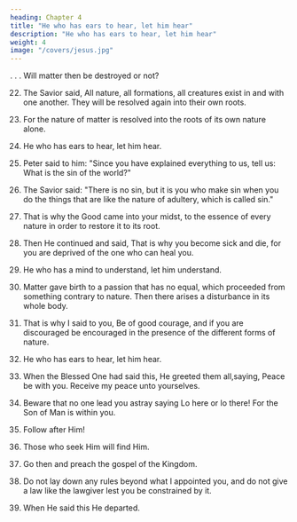 ```yaml
---
heading: Chapter 4
title: "He who has ears to hear, let him hear" 
description: "He who has ears to hear, let him hear"
weight: 4
image: "/covers/jesus.jpg"
---
```



. . . Will matter then be destroyed or not?

22) The Savior said, All nature, all formations, all creatures exist in and with one another. They will be resolved again into their own roots.

23) For the nature of matter is resolved into the roots of its own nature alone.

24) He who has ears to hear, let him hear.

25) Peter said to him: "Since you have explained everything to us, tell us: What is the sin of the world?"

26) The Savior said: "There is no sin, but it is you who make sin when you do the things that are like the nature of adultery, which is called sin."

27) That is why the Good came into your midst, to the essence of every nature in order to restore it to its root.

28) Then He continued and said, That is why you become sick and die, for you are deprived of the one who can heal you.

29) He who has a mind to understand, let him understand.

30) Matter gave birth to a passion that has no equal, which proceeded from something contrary to nature. Then there arises a disturbance in its whole body.

31) That is why I said to you, Be of good courage, and if you are discouraged be encouraged in the presence of the different forms of nature.

32) He who has ears to hear, let him hear.

33) When the Blessed One had said this, He greeted them all,saying, Peace be with you. Receive my peace unto yourselves.

34) Beware that no one lead you astray saying Lo here or lo there! For the Son of Man is within you.

35) Follow after Him!

36) Those who seek Him will find Him.

37) Go then and preach the gospel of the Kingdom.

38) Do not lay down any rules beyond what I appointed you, and do not give a law like the lawgiver lest you be constrained by it.

39) When He said this He departed.
